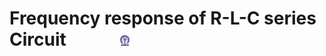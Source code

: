 #  Frequency response of R-L-C series Circuit  &nbsp; &nbsp; &nbsp; &nbsp; &nbsp; &nbsp; <img src="images/iitkgp.png" width="3%" />
